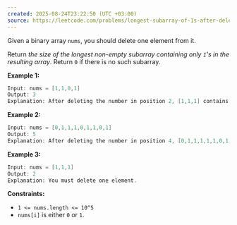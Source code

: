 ```yaml
---
created: 2025-08-24T23:22:50 (UTC +03:00)
source: https://leetcode.com/problems/longest-subarray-of-1s-after-deleting-one-element/description/?envType=daily-question&envId=2025-08-24
---
```

Given a binary array `nums`, you should delete one element from it.

Return _the size of the longest non-empty subarray containing only `1`'s in the resulting array_. Return `0` if there is no such subarray.


**Example 1:**

``` Java
Input: nums = [1,1,0,1]
Output: 3
Explanation: After deleting the number in position 2, [1,1,1] contains 3 numbers with value of 1's.
```


**Example 2:**

``` Java
Input: nums = [0,1,1,1,0,1,1,0,1]
Output: 5
Explanation: After deleting the number in position 4, [0,1,1,1,1,1,0,1] longest subarray with value of 1's is [1,1,1,1,1].
```


**Example 3:**

``` Java
Input: nums = [1,1,1]
Output: 2
Explanation: You must delete one element.
```


**Constraints:**

 * `1 <= nums.length <= 10^5`
 * `nums[i]` is either `0` or `1`.
